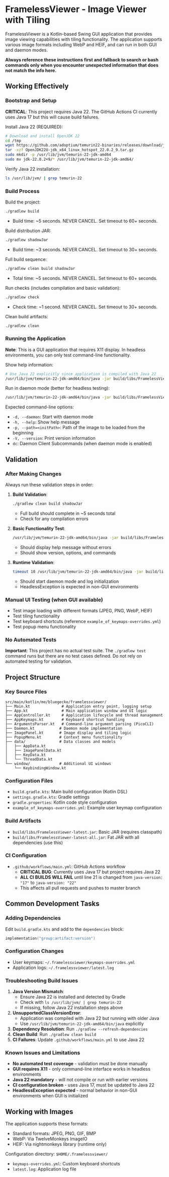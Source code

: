 # FramelessViewer - Image Viewer with Tiling

FramelessViewer is a Kotlin-based Swing GUI application that provides image viewing capabilities with tiling functionality. The application supports various image formats including WebP and HEIF, and can run in both GUI and daemon modes.

**Always reference these instructions first and fallback to search or bash commands only when you encounter unexpected information that does not match the info here.**

## Working Effectively

### Bootstrap and Setup

**CRITICAL**: This project requires Java 22. The GitHub Actions CI currently uses Java 17 but this will cause build failures.

Install Java 22 (REQUIRED):
```bash
# Download and install OpenJDK 22
cd /tmp
wget https://github.com/adoptium/temurin22-binaries/releases/download/jdk-22.0.2%2B9/OpenJDK22U-jdk_x64_linux_hotspot_22.0.2_9.tar.gz
tar -xzf OpenJDK22U-jdk_x64_linux_hotspot_22.0.2_9.tar.gz
sudo mkdir -p /usr/lib/jvm/temurin-22-jdk-amd64
sudo mv jdk-22.0.2+9/* /usr/lib/jvm/temurin-22-jdk-amd64/
```

Verify Java 22 installation:
```bash
ls /usr/lib/jvm/ | grep temurin-22
```

### Build Process

Build the project:
```bash
./gradlew build
```
- Build time: ~5 seconds. NEVER CANCEL. Set timeout to 60+ seconds.

Build distribution JAR:
```bash
./gradlew shadowJar
```
- Build time: ~3 seconds. NEVER CANCEL. Set timeout to 30+ seconds.

Full build sequence:
```bash
./gradlew clean build shadowJar
```
- Total time: ~5 seconds. NEVER CANCEL. Set timeout to 60+ seconds.

Run checks (includes compilation and basic validation):
```bash
./gradlew check
```
- Check time: ~1 second. NEVER CANCEL. Set timeout to 30+ seconds.

Clean build artifacts:
```bash
./gradlew clean
```

### Running the Application

**Note**: This is a GUI application that requires X11 display. In headless environments, you can only test command-line functionality.

Show help information:
```bash
# Use Java 22 explicitly since application is compiled with Java 22
/usr/lib/jvm/temurin-22-jdk-amd64/bin/java -jar build/libs/FramelessViewer-latest-all.jar --help
```

Run in daemon mode (better for headless testing):
```bash
/usr/lib/jvm/temurin-22-jdk-amd64/bin/java -jar build/libs/FramelessViewer-latest-all.jar --daemon
```

Expected command-line options:
- `-d, --daemon`: Start with daemon mode
- `-h, --help`: Show help message
- `-p, --path=<initPath>`: Path of the image to be loaded from the beginning
- `-V, --version`: Print version information
- `dc`: Daemon Client Subcommands (when daemon mode is enabled)

## Validation

### After Making Changes
Always run these validation steps in order:

1. **Build Validation**:
   ```bash
   ./gradlew clean build shadowJar
   ```
   - Full build should complete in ~5 seconds total
   - Check for any compilation errors

2. **Basic Functionality Test**:
   ```bash
   /usr/lib/jvm/temurin-22-jdk-amd64/bin/java -jar build/libs/FramelessViewer-latest-all.jar --help
   ```
   - Should display help message without errors
   - Should show version, options, and commands

3. **Runtime Validation**:
   ```bash
   timeout 10 /usr/lib/jvm/temurin-22-jdk-amd64/bin/java -jar build/libs/FramelessViewer-latest-all.jar --daemon
   ```
   - Should start daemon mode and log initialization
   - HeadlessException is expected in non-GUI environments

### Manual UI Testing (when GUI available)
- Test image loading with different formats (JPEG, PNG, WebP, HEIF)
- Test tiling functionality
- Test keyboard shortcuts (reference `example_of_keymaps-overrides.yml`)
- Test popup menu functionality

### No Automated Tests
**Important**: This project has no actual test suite. The `./gradlew test` command runs but there are no test cases defined. Do not rely on automated testing for validation.

## Project Structure

### Key Source Files
```
src/main/kotlin/me/bluegecko/framelessviewer/
├── Main.kt              # Application entry point, logging setup
├── App.kt               # Main application window and UI logic
├── AppController.kt     # Application lifecycle and thread management
├── AppKeymaps.kt        # Keyboard shortcut handling
├── ArgumentsParser.kt   # Command-line argument parsing (PicoCLI)
├── Daemon.kt           # Daemon mode implementation
├── ImagePanel.kt       # Image display and tiling logic
├── PopupMenu.kt        # Context menu functionality
├── data/               # Data classes and models
│   ├── AppData.kt
│   ├── ImagePanelData.kt
│   ├── KeyData.kt
│   └── ThreadData.kt
└── window/             # Additional UI windows
    └── KeybindingWindow.kt
```

### Configuration Files
- `build.gradle.kts`: Main build configuration (Kotlin DSL)
- `settings.gradle.kts`: Gradle settings
- `gradle.properties`: Kotlin code style configuration
- `example_of_keymaps-overrides.yml`: Example user keymap configuration

### Build Artifacts
- `build/libs/FramelessViewer-latest.jar`: Basic JAR (requires classpath)
- `build/libs/FramelessViewer-latest-all.jar`: Fat JAR with all dependencies (use this)

### CI Configuration
- `.github/workflows/main.yml`: GitHub Actions workflow
  - **CRITICAL BUG**: Currently uses Java 17 but project requires Java 22
  - **ALL CI BUILDS WILL FAIL** until line 21 is changed from `java-version: "17"` to `java-version: "22"`
  - This affects all pull requests and pushes to master branch

## Common Development Tasks

### Adding Dependencies
Edit `build.gradle.kts` and add to the `dependencies` block:
```kotlin
implementation("group:artifact:version")
```

### Configuration Changes
- User keymaps: `~/.framelessviewer/keymaps-overrides.yml`
- Application logs: `~/.framelessviewer/latest.log`

### Troubleshooting Build Issues
1. **Java Version Mismatch**: 
   - Ensure Java 22 is installed and detected by Gradle
   - Check with `ls /usr/lib/jvm/ | grep temurin-22`
   - If missing, follow Java 22 installation steps above
2. **UnsupportedClassVersionError**: 
   - Application was compiled with Java 22 but running with older Java
   - Use `/usr/lib/jvm/temurin-22-jdk-amd64/bin/java` explicitly
3. **Dependency Resolution**: Run `./gradlew --refresh-dependencies`
4. **Clean Build**: Run `./gradlew clean build`
5. **CI Failures**: Update `.github/workflows/main.yml` to use Java 22

### Known Issues and Limitations
- **No automated test coverage** - validation must be done manually
- **GUI requires X11** - only command-line interface works in headless environments
- **Java 22 mandatory** - will not compile or run with earlier versions
- **CI configuration broken** - uses Java 17, must be updated to Java 22
- **HeadlessException expected** - normal behavior in non-GUI environments when GUI is initialized

## Working with Images
The application supports these formats:
- Standard formats: JPEG, PNG, GIF, BMP
- WebP: Via TwelveMonkeys ImageIO
- HEIF: Via nightmonkeys library (runtime only)

Configuration directory: `$HOME/.framelessviewer/`
- `keymaps-overrides.yml`: Custom keyboard shortcuts
- `latest.log`: Application log file